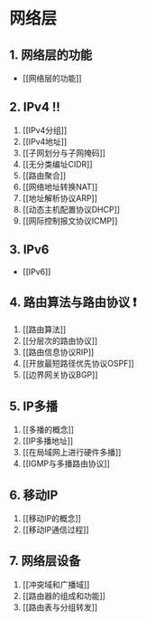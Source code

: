 # 网络层

## 1. 网络层的功能

- [[网络层的功能]]

## 2. IPv4 ‼️

1. [[IPv4分组]]
2. [[IPv4地址]]
3. [[子网划分与子网掩码]]
4. [[无分类编址CIDR]]
5. [[路由聚合]]
6. [[网络地址转换NAT]]
7. [[地址解析协议ARP]]
8. [[动态主机配置协议DHCP]]
9. [[网际控制报文协议ICMP]]

## 3. IPv6

- [[IPv6]]

## 4. 路由算法与路由协议 ❗️

1.  [[路由算法]]
2.  [[分层次的路由协议]]
3.  [[路由信息协议RIP]]
4.  [[开放最短路径优先协议OSPF]]
5.  [[边界网关协议BGP]]

## 5. IP多播

1. [[多播的概念]]
2. [[IP多播地址]]
3. [[在局域网上进行硬件多播]]
4. [[IGMP与多播路由协议]]

## 6. 移动IP

1. [[移动IP的概念]]
2. [[移动IP通信过程]]

## 7. 网络层设备

1. [[冲突域和广播域]]
2. [[路由器的组成和功能]]
3. [[路由表与分组转发]]
